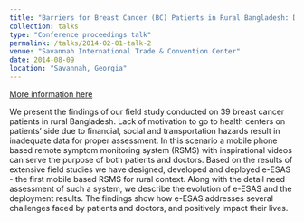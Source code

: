 ```yaml
---
title: "Barriers for Breast Cancer (BC) Patients in Rural Bangladesh: Design and Deployment of a Mobile based Solution"
collection: talks
type: "Conference proceedings talk"
permalink: /talks/2014-02-01-talk-2
venue: "Savannah International Trade & Convention Center"
date: 2014-08-09
location: "Savannah, Georgia"
---
```


[More information here](http://secret.cs.uab.edu/media/haque-2014-barriers-for-breast-cancer-amcis.pdf)

We present the findings of our field study conducted on 39 breast cancer patients in rural Bangladesh. Lack of motivation to go to health centers on patients’ side due to financial, social and transportation hazards result in inadequate data for proper assessment. In this scenario a mobile phone based remote symptom monitoring system (RSMS) with inspirational videos can serve the purpose of both patients and doctors. Based on the results of extensive field studies we have designed, developed and deployed e-ESAS - the first mobile based RSMS for rural context. Along with the detail need assessment of such a system, we describe the evolution of e-ESAS and the deployment results. The findings show how e-ESAS addresses several challenges faced by patients and doctors, and positively impact their lives.

